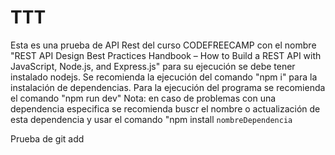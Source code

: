 # TTT
Esta es una prueba de API Rest del curso CODEFREECAMP con el nombre "REST API Design Best Practices Handbook – How to Build a REST API with JavaScript, Node.js, and Express.js"
para su ejecución se debe tener instalado nodejs. 
Se recomienda la ejecución del comando "npm i" para la instalación de dependencias.
Para la ejecución del programa se recomienda el comando "npm run dev"
Nota: en caso de problemas con una dependencia especifica se recomienda buscr el nombre o actualización de esta dependencia y usar el comando "npm install `nombreDependencia`

Prueba de git add
